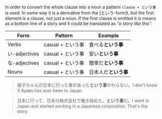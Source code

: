 In order to convert the whole clause into a noun a pattern `clause + という事` is used. In some way it is a derivative from the [という-form]t, but the first element is a clause, not just a noun. If the first clause is omitted it is means as a bottom line of a story and it could be translated as *"a story like this"*.

|Form|Pattern|Example|
|-|-|-|
|Verbs|casual + という事|食べる**という事**|
|い-adjectives|casual + という事|安い**という事**|
|な-adjectives|casual + という事|簡単だ**という事**|
|Nouns|casual + という事|日本人だ**という事**|

>綾子ちゃんが日本に行った事があった**という事**かわらない。I don't know if Ayako has ever been to Japan.

>日本に行って、日本の株式会社で働き始めた。**という事**だ。I went to Japan and started working in a Japanese corporation. That's the story.